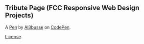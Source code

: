 Tribute Page (FCC Responsive Web Design Projects)
-------------------------------------------------


A [Pen](https://codepen.io/al3busse/pen/PoqEeag) by [Al3busse](https://codepen.io/al3busse) on [CodePen](https://codepen.io).

[License](https://codepen.io/al3busse/pen/PoqEeag/license).